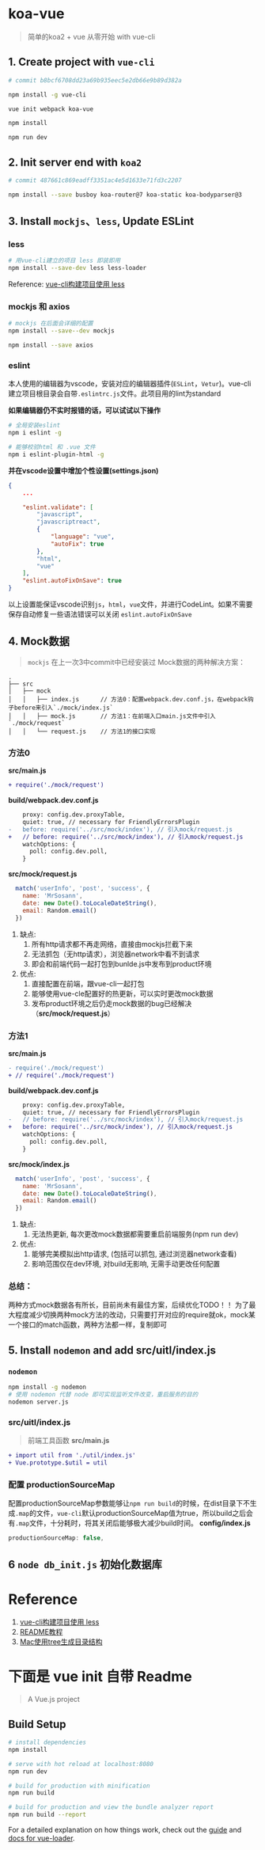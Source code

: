 # koa-vue
> 简单的koa2 + vue 从零开始 with vue-cli

## 1. Create project with `vue-cli`
``` bash
# commit b8bcf6708dd23a69b935eec5e2db66e9b89d382a

npm install -g vue-cli

vue init webpack koa-vue

npm install

npm run dev
```

## 2. Init server end with `koa2`
``` bash
# commit 487661c869eadff3351ac4e5d1633e71fd3c2207

npm install --save busboy koa-router@7 koa-static koa-bodyparser@3
```

## 3. Install `mockjs`、`less`, Update ESLint
### less
``` bash
# 用vue-cli建立的项目 less 即装即用
npm install --save-dev less less-loader
```
Reference: [vue-cli构建项目使用 less](https://www.cnblogs.com/zhuzhenwei918/p/6870340.html?utm_source=itdadao&utm_medium=referral)

### mockjs 和 axios
``` bash
# mockjs 在后面会详细的配置
npm install --save--dev mockjs

npm install --save axios
```

### eslint
本人使用的编辑器为vscode，安装对应的编辑器插件(`ESLint`，`Vetur`)。vue-cli建立项目根目录会自带`.eslintrc.js`文件。此项目用的lint为standard

**如果编辑器仍不实时报错的话，可以试试以下操作**
``` bash
# 全局安装eslint
npm i eslint -g

# 能够校验html 和 .vue 文件
npm i eslint-plugin-html -g
```

**并在vscode设置中增加个性设置(settings.json)**

``` json
{
    ...

    "eslint.validate": [
        "javascript",
        "javascriptreact",
        {
            "language": "vue",
            "autoFix": true
        },
        "html",
        "vue"
    ],
    "eslint.autoFixOnSave": true
}
```
以上设置能保证vscode识别`js`，`html`，`vue`文件，并进行CodeLint。如果不需要保存自动修复一些语法错误可以关闭 `eslint.autoFixOnSave`

## 4. Mock数据
> `mockjs` 在上一次3中commit中已经安装过
Mock数据的两种解决方案：
```
.
├── src
│   ├── mock
│   │   ├── index.js      // 方法0：配置webpack.dev.conf.js，在webpack钩子before来引入`./mock/index.js`
│   │   ├── mock.js       // 方法1：在前端入口main.js文件中引入`./mock/request`
│   │   └── request.js    // 方法1的接口实现
```
### 方法0
**src/main.js**
``` diff
+ require('./mock/request')
```
**build/webpack.dev.conf.js**
```diff
    proxy: config.dev.proxyTable,
    quiet: true, // necessary for FriendlyErrorsPlugin
-   before: require('../src/mock/index'), // 引入mock/request.js
+   // before: require('../src/mock/index'), // 引入mock/request.js
    watchOptions: {
      poll: config.dev.poll,
    }
```
**src/mock/request.js**
``` javascript
  match('userInfo', 'post', 'success', {
    name: 'MrSosann',
    date: new Date().toLocaleDateString(),
    email: Random.email()
  })
```
1. 缺点:
    1. 所有http请求都不再走网络，直接由mockjs拦截下来
    2. 无法抓包（无http请求），浏览器network中看不到请求
    3. 即会和前端代码一起打包到bunlde.js中发布到product环境
2. 优点:
    1. 直接配置在前端，跟vue-cli一起打包
    2. 能够使用vue-cle配置好的热更新，可以实时更改mock数据
    3. 发布product环境之后仍走mock数据的bug已经解决（**src/mock/request.js**）

### 方法1
**src/main.js**
``` diff
- require('./mock/request')
+ // require('./mock/request')
```
**build/webpack.dev.conf.js**
```diff
    proxy: config.dev.proxyTable,
    quiet: true, // necessary for FriendlyErrorsPlugin
-   // before: require('../src/mock/index'), // 引入mock/request.js
+   before: require('../src/mock/index'), // 引入mock/request.js
    watchOptions: {
      poll: config.dev.poll,
    }
```
**src/mock/index.js**
``` javascript
  match('userInfo', 'post', 'success', {
    name: 'MrSosann',
    date: new Date().toLocaleDateString(),
    email: Random.email()
  })
```
1. 缺点:
    1. 无法热更新, 每次更改mock数据都需要重启前端服务(npm run dev)
2. 优点:
    1. 能够完美模拟出http请求, (包括可以抓包, 通过浏览器network查看)
    2. 影响范围仅在dev环境, 对build无影响, 无需手动更改任何配置

### 总结：
两种方式mock数据各有所长，目前尚未有最佳方案，后续优化TODO！！
为了最大程度减少切换两种mock方法的改动，只需要打开对应的require就ok，mock某一个接口的match函数，两种方法都一样，复制即可

## 5. Install `nodemon` and add src/uitl/index.js
### `nodemon`
``` bash
npm install -g nodemon
# 使用 nodemon 代替 node 即可实现监听文件改变，重启服务的目的
nodemon server.js
```

### src/uitl/index.js
> 前端工具函数
**src/main.js**
``` diff
+ import util from './util/index.js'
+ Vue.prototype.$util = util
```

### 配置 productionSourceMap
配置productionSourceMap参数能够让`npm run build`的时候，在dist目录下不生成`.map`的文件，`vue-cli`默认productionSourceMap值为true，所以build之后会有`.map`文件，十分耗时，将其关闭后能够极大减少build时间。
**config/index.js**
``` javascript
productionSourceMap: false,
```

## 6 `node db_init.js` 初始化数据库
# Reference
1. [vue-cli构建项目使用 less](https://www.cnblogs.com/zhuzhenwei918/p/6870340.html?utm_source=itdadao&utm_medium=referral)
2. [README教程](https://github.com/guodongxiaren/README)
3. [Mac使用tree生成目录结构](https://blog.csdn.net/qq673318522/article/details/53713903)

# 下面是 vue init 自带 Readme

> A Vue.js project

## Build Setup

``` bash
# install dependencies
npm install

# serve with hot reload at localhost:8080
npm run dev

# build for production with minification
npm run build

# build for production and view the bundle analyzer report
npm run build --report
```

For a detailed explanation on how things work, check out the [guide](http://vuejs-templates.github.io/webpack/) and [docs for vue-loader](http://vuejs.github.io/vue-loader).

